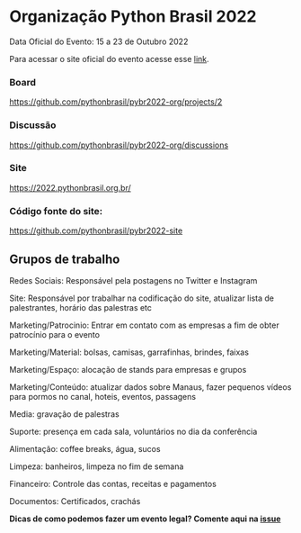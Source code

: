 # Organização Python Brasil 2022

Data Oficial do Evento: 15 a 23 de Outubro 2022

Para acessar o site oficial do evento acesse esse [link](https://2022.pythonbrasil.org.br/).

### Board 

https://github.com/pythonbrasil/pybr2022-org/projects/2


### Discussão

https://github.com/pythonbrasil/pybr2022-org/discussions

### Site

https://2022.pythonbrasil.org.br/

### Código fonte do site:

https://github.com/pythonbrasil/pybr2022-site

## Grupos de trabalho

Redes Sociais: Responsável pela postagens no Twitter e Instagram

Site: Responsável por trabalhar na codificação do site, atualizar lista de palestrantes, horário das palestras etc

Marketing/Patrocinio: Entrar em contato com as empresas a fim de obter patrocínio para o evento

Marketing/Material: bolsas, camisas, garrafinhas, brindes, faixas

Marketing/Espaço: alocação de stands para empresas e grupos

Marketing/Conteúdo: atualizar dados sobre Manaus, fazer pequenos vídeos para pormos no canal, hoteis, eventos, passagens

Media: gravação de palestras

Suporte: presença em cada sala, voluntários no dia da conferência

Alimentação: coffee breaks, água, sucos

Limpeza: banheiros, limpeza no fim de semana

Financeiro: Controle das contas, receitas e pagamentos

Documentos: Certificados, crachás


**Dicas de como podemos fazer um evento legal? Comente aqui na [issue](https://github.com/pythonbrasil/pybr2022-org/issues/10)**
